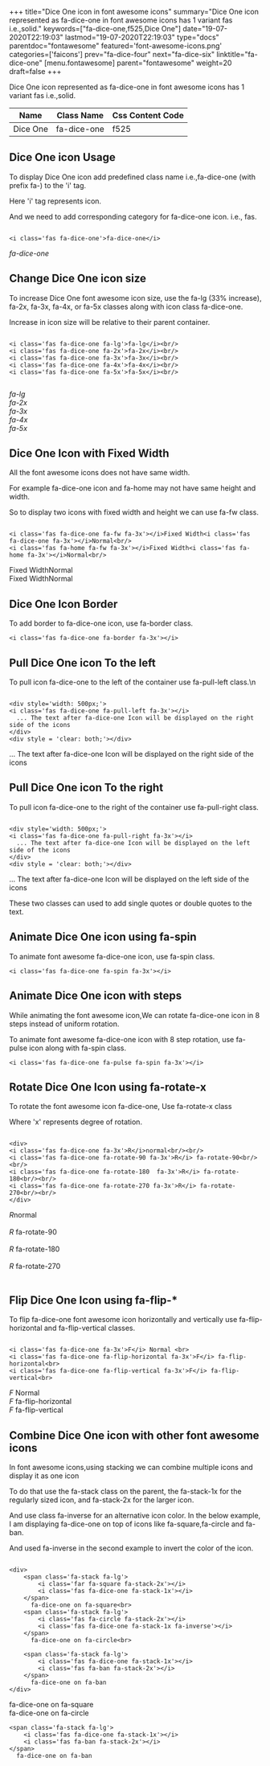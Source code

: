 +++
title="Dice One icon in font awesome icons"
summary="Dice One icon represented as fa-dice-one in font awesome icons has 1 variant fas i.e.,solid."
keywords=["fa-dice-one,f525,Dice One"]
date="19-07-2020T22:19:03"
lastmod="19-07-2020T22:19:03"
type="docs"
parentdoc="fontawesome"
featured='font-awesome-icons.png'
categories=['faicons']
prev="fa-dice-four"
next="fa-dice-six"
linktitle="fa-dice-one"
[menu.fontawesome]
parent="fontawesome"
weight=20
draft=false
+++


Dice One icon represented as fa-dice-one in font awesome icons has 1 variant fas i.e.,solid.

<div class='table-responsive'><table class='table'><thead><tr><th>Name</th><th>Class Name</th><th>Css Content Code</th></tr></thead><tbody><tr><td>Dice One</td><td>fa-dice-one</td><td>f525</td></tr></tbody></table></div>



## Dice One icon Usage

To display Dice One icon add predefined class name i.e.,fa-dice-one (with prefix fa-) to the 'i' tag.

Here 'i' tag represents icon.

And we need to add corresponding category for fa-dice-one icon. i.e., fas.


```

<i class='fas fa-dice-one'>fa-dice-one</i>
```

<i class='fas fa-dice-one'>fa-dice-one</i>




## Change Dice One icon size
To increase Dice One font awesome icon size, use the fa-lg (33% increase), fa-2x, fa-3x, fa-4x, or fa-5x classes along with icon class fa-dice-one.

Increase in icon size will be relative to their parent container. 

```

<i class='fas fa-dice-one fa-lg'>fa-lg</i><br/>
<i class='fas fa-dice-one fa-2x'>fa-2x</i><br/>
<i class='fas fa-dice-one fa-3x'>fa-3x</i><br/>
<i class='fas fa-dice-one fa-4x'>fa-4x</i><br/>
<i class='fas fa-dice-one fa-5x'>fa-5x</i><br/>
            
```

<i class='fas fa-dice-one fa-lg'>fa-lg</i><br/>
<i class='fas fa-dice-one fa-2x'>fa-2x</i><br/>
<i class='fas fa-dice-one fa-3x'>fa-3x</i><br/>
<i class='fas fa-dice-one fa-4x'>fa-4x</i><br/>
<i class='fas fa-dice-one fa-5x'>fa-5x</i><br/>
            



## Dice One Icon with Fixed Width 

All the font awesome icons does not have same width.

For example fa-dice-one icon and fa-home may not have same height and width.

So to display two icons with fixed width and height we can use fa-fw class.


```

<i class='fas fa-dice-one fa-fw fa-3x'></i>Fixed Width<i class='fas fa-dice-one fa-3x'></i>Normal<br/>
<i class='fas fa-home fa-fw fa-3x'></i>Fixed Width<i class='fas fa-home fa-3x'></i>Normal<br/>
```

<i class='fas fa-dice-one fa-fw fa-3x'></i>Fixed Width<i class='fas fa-dice-one fa-3x'></i>Normal<br/>
<i class='fas fa-home fa-fw fa-3x'></i>Fixed Width<i class='fas fa-home fa-3x'></i>Normal<br/>



## Dice One Icon Border 

To add border to fa-dice-one icon, use fa-border class.


```
<i class='fas fa-dice-one fa-border fa-3x'></i>

```
<i class='fas fa-dice-one fa-border fa-3x'></i>





## Pull Dice One icon To the left

To pull icon fa-dice-one to the left of the container use fa-pull-left class.\n

```

<div style='width: 500px;'>
<i class='fas fa-dice-one fa-pull-left fa-3x'></i>
  ... The text after fa-dice-one Icon will be displayed on the right side of the icons
</div>
<div style = 'clear: both;'></div>
```

<div style='width: 500px;'>
<i class='fas fa-dice-one fa-pull-left fa-3x'></i>
  ... The text after fa-dice-one Icon will be displayed on the right side of the icons
</div>
<div style = 'clear: both;'></div>




## Pull Dice One icon To the right
To pull icon fa-dice-one to the right of the container use fa-pull-right class.

```

<div style='width: 500px;'>
<i class='fas fa-dice-one fa-pull-right fa-3x'></i>
  ... The text after fa-dice-one Icon will be displayed on the left side of the icons
</div>
<div style = 'clear: both;'></div>
```

<div style='width: 500px;'>
<i class='fas fa-dice-one fa-pull-right fa-3x'></i>
  ... The text after fa-dice-one Icon will be displayed on the left side of the icons
</div>
<div style = 'clear: both;'></div>

These two classes can used to add single quotes or double quotes to the text.


## Animate Dice One icon using fa-spin
To animate font awesome fa-dice-one icon, use fa-spin class.

```
<i class='fas fa-dice-one fa-spin fa-3x'></i>
```
<i class='fas fa-dice-one fa-spin fa-3x'></i>




## Animate Dice One icon with steps
While animating the font awesome icon,We can rotate fa-dice-one icon in 8 steps instead of uniform rotation.

To animate font awesome fa-dice-one icon with 8 step rotation, use fa-pulse icon along with fa-spin class.


```
<i class='fas fa-dice-one fa-pulse fa-spin fa-3x'></i>

```
<i class='fas fa-dice-one fa-pulse fa-spin fa-3x'></i>





## Rotate Dice One Icon using fa-rotate-x
To rotate the font awesome icon fa-dice-one, Use fa-rotate-x class

Where 'x' represents degree of rotation.


```

<div>
<i class='fas fa-dice-one fa-3x'>R</i>normal<br/><br/>
<i class='fas fa-dice-one fa-rotate-90 fa-3x'>R</i> fa-rotate-90<br/><br/> 
<i class='fas fa-dice-one fa-rotate-180  fa-3x'>R</i> fa-rotate-180<br/><br/> 
<i class='fas fa-dice-one fa-rotate-270 fa-3x'>R</i> fa-rotate-270<br/><br/>
</div>
```

<div>
<i class='fas fa-dice-one fa-3x'>R</i>normal<br/><br/>
<i class='fas fa-dice-one fa-rotate-90 fa-3x'>R</i> fa-rotate-90<br/><br/> 
<i class='fas fa-dice-one fa-rotate-180  fa-3x'>R</i> fa-rotate-180<br/><br/> 
<i class='fas fa-dice-one fa-rotate-270 fa-3x'>R</i> fa-rotate-270<br/><br/>
</div>




## Flip Dice One Icon using fa-flip-*
To flip fa-dice-one font awesome icon horizontally and vertically use fa-flip-horizontal and fa-flip-vertical classes. 

```

<i class='fas fa-dice-one fa-3x'>F</i> Normal <br>
<i class='fas fa-dice-one fa-flip-horizontal fa-3x'>F</i> fa-flip-horizontal<br>
<i class='fas fa-dice-one fa-flip-vertical fa-3x'>F</i> fa-flip-vertical<br>
```

<i class='fas fa-dice-one fa-3x'>F</i> Normal <br>
<i class='fas fa-dice-one fa-flip-horizontal fa-3x'>F</i> fa-flip-horizontal<br>
<i class='fas fa-dice-one fa-flip-vertical fa-3x'>F</i> fa-flip-vertical<br>




## Combine Dice One icon with other font awesome icons
In font awesome icons,using stacking we can combine multiple icons and display it as one icon 

To do that use the fa-stack class on the parent, the fa-stack-1x for the regularly sized icon, and fa-stack-2x for the larger icon.

And use class fa-inverse for an alternative icon color. 
In the below example, I am displaying fa-dice-one on top of icons like fa-square,fa-circle and fa-ban.

And used fa-inverse in the second example to invert the color of the icon.

```

<div>
    <span class='fa-stack fa-lg'>
        <i class='far fa-square fa-stack-2x'></i>
        <i class='fas fa-dice-one fa-stack-1x'></i>
    </span>
      fa-dice-one on fa-square<br>
    <span class='fa-stack fa-lg'>
        <i class='fas fa-circle fa-stack-2x'></i>
        <i class='fas fa-dice-one fa-stack-1x fa-inverse'></i>
    </span>
      fa-dice-one on fa-circle<br>

    <span class='fa-stack fa-lg'>
        <i class='fas fa-dice-one fa-stack-1x'></i>
        <i class='fas fa-ban fa-stack-2x'></i>
    </span>
      fa-dice-one on fa-ban
</div>
```

<div>
    <span class='fa-stack fa-lg'>
        <i class='far fa-square fa-stack-2x'></i>
        <i class='fas fa-dice-one fa-stack-1x'></i>
    </span>
      fa-dice-one on fa-square<br>
    <span class='fa-stack fa-lg'>
        <i class='fas fa-circle fa-stack-2x'></i>
        <i class='fas fa-dice-one fa-stack-1x fa-inverse'></i>
    </span>
      fa-dice-one on fa-circle<br>

    <span class='fa-stack fa-lg'>
        <i class='fas fa-dice-one fa-stack-1x'></i>
        <i class='fas fa-ban fa-stack-2x'></i>
    </span>
      fa-dice-one on fa-ban
</div>






